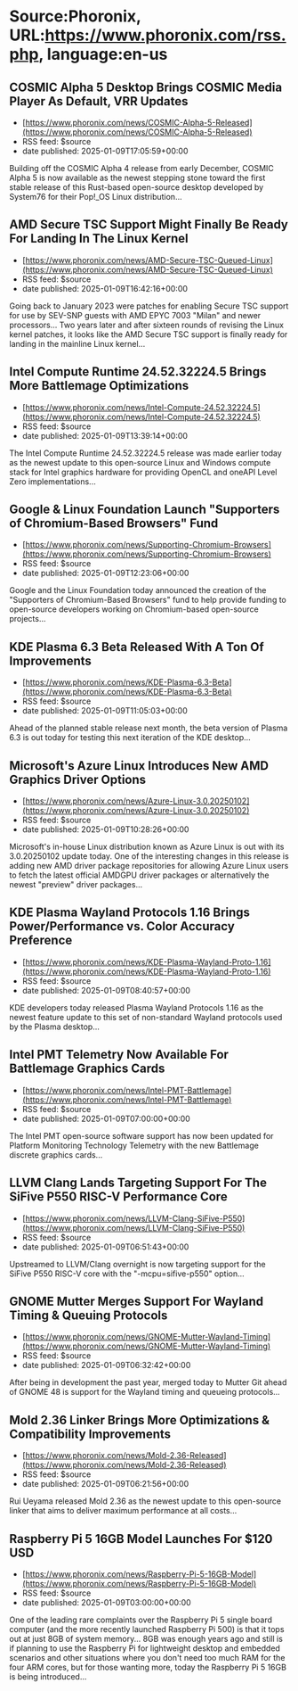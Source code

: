# Source:Phoronix, URL:https://www.phoronix.com/rss.php, language:en-us

## COSMIC Alpha 5 Desktop Brings COSMIC Media Player As Default, VRR Updates
 - [https://www.phoronix.com/news/COSMIC-Alpha-5-Released](https://www.phoronix.com/news/COSMIC-Alpha-5-Released)
 - RSS feed: $source
 - date published: 2025-01-09T17:05:59+00:00

Building off the COSMIC Alpha 4 release from early December, COSMIC Alpha 5 is now available as the newest stepping stone toward the first stable release of this Rust-based open-source desktop developed by System76 for their Pop!_OS Linux distribution...

## AMD Secure TSC Support Might Finally Be Ready For Landing In The Linux Kernel
 - [https://www.phoronix.com/news/AMD-Secure-TSC-Queued-Linux](https://www.phoronix.com/news/AMD-Secure-TSC-Queued-Linux)
 - RSS feed: $source
 - date published: 2025-01-09T16:42:16+00:00

Going back to January 2023 were patches for enabling Secure TSC support for use by SEV-SNP guests with AMD EPYC 7003 "Milan" and newer processors... Two years later and after sixteen rounds of revising the Linux kernel patches, it looks like the AMD Secure TSC support is finally ready for landing in the mainline Linux kernel...

## Intel Compute Runtime 24.52.32224.5 Brings More Battlemage Optimizations
 - [https://www.phoronix.com/news/Intel-Compute-24.52.32224.5](https://www.phoronix.com/news/Intel-Compute-24.52.32224.5)
 - RSS feed: $source
 - date published: 2025-01-09T13:39:14+00:00

The Intel Compute Runtime 24.52.32224.5 release was made earlier today as the newest update to this open-source Linux and Windows compute stack for Intel graphics hardware for providing OpenCL and oneAPI Level Zero implementations...

## Google & Linux Foundation Launch "Supporters of Chromium-Based Browsers" Fund
 - [https://www.phoronix.com/news/Supporting-Chromium-Browsers](https://www.phoronix.com/news/Supporting-Chromium-Browsers)
 - RSS feed: $source
 - date published: 2025-01-09T12:23:06+00:00

Google and the Linux Foundation today announced the creation of the "Supporters of Chromium-Based Browsers" fund to help provide funding to open-source developers working on Chromium-based open-source projects...

## KDE Plasma 6.3 Beta Released With A Ton Of Improvements
 - [https://www.phoronix.com/news/KDE-Plasma-6.3-Beta](https://www.phoronix.com/news/KDE-Plasma-6.3-Beta)
 - RSS feed: $source
 - date published: 2025-01-09T11:05:03+00:00

Ahead of the planned stable release next month, the beta version of Plasma 6.3 is out today for testing this next iteration of the KDE desktop...

## Microsoft's Azure Linux Introduces New AMD Graphics Driver Options
 - [https://www.phoronix.com/news/Azure-Linux-3.0.20250102](https://www.phoronix.com/news/Azure-Linux-3.0.20250102)
 - RSS feed: $source
 - date published: 2025-01-09T10:28:26+00:00

Microsoft's in-house Linux distribution known as Azure Linux is out with its 3.0.20250102 update today. One of the interesting changes in this release is adding new AMD driver package repositories for allowing Azure Linux users to fetch the latest official AMDGPU driver packages or alternatively the newest "preview" driver packages...

## KDE Plasma Wayland Protocols 1.16 Brings Power/Performance vs. Color Accuracy Preference
 - [https://www.phoronix.com/news/KDE-Plasma-Wayland-Proto-1.16](https://www.phoronix.com/news/KDE-Plasma-Wayland-Proto-1.16)
 - RSS feed: $source
 - date published: 2025-01-09T08:40:57+00:00

KDE developers today released Plasma Wayland Protocols 1.16 as the newest feature update to this set of non-standard Wayland protocols used by the Plasma desktop...

## Intel PMT Telemetry Now Available For Battlemage Graphics Cards
 - [https://www.phoronix.com/news/Intel-PMT-Battlemage](https://www.phoronix.com/news/Intel-PMT-Battlemage)
 - RSS feed: $source
 - date published: 2025-01-09T07:00:00+00:00

The Intel PMT open-source software support has now been updated for Platform Monitoring Technology Telemetry with the new Battlemage discrete graphics cards...

## LLVM Clang Lands Targeting Support For The SiFive P550 RISC-V Performance Core
 - [https://www.phoronix.com/news/LLVM-Clang-SiFive-P550](https://www.phoronix.com/news/LLVM-Clang-SiFive-P550)
 - RSS feed: $source
 - date published: 2025-01-09T06:51:43+00:00

Upstreamed to LLVM/Clang overnight is now targeting support for the SiFive P550 RISC-V core with the "-mcpu=sifive-p550" option...

## GNOME Mutter Merges Support For Wayland Timing & Queuing Protocols
 - [https://www.phoronix.com/news/GNOME-Mutter-Wayland-Timing](https://www.phoronix.com/news/GNOME-Mutter-Wayland-Timing)
 - RSS feed: $source
 - date published: 2025-01-09T06:32:42+00:00

After being in development the past year, merged today to Mutter Git ahead of GNOME 48 is support for the Wayland timing and queueing protocols...

## Mold 2.36 Linker Brings More Optimizations & Compatibility Improvements
 - [https://www.phoronix.com/news/Mold-2.36-Released](https://www.phoronix.com/news/Mold-2.36-Released)
 - RSS feed: $source
 - date published: 2025-01-09T06:21:56+00:00

Rui Ueyama released Mold 2.36 as the newest update to this open-source linker that aims to deliver maximum performance at all costs...

## Raspberry Pi 5 16GB Model Launches For $120 USD
 - [https://www.phoronix.com/news/Raspberry-Pi-5-16GB-Model](https://www.phoronix.com/news/Raspberry-Pi-5-16GB-Model)
 - RSS feed: $source
 - date published: 2025-01-09T03:00:00+00:00

One of the leading rare complaints over the Raspberry Pi 5 single board computer (and the more recently launched Raspberry Pi 500) is that it tops out at just 8GB of system memory... 8GB was enough years ago and still is if planning to use the Raspberry Pi for lightweight desktop and embedded scenarios and other situations where you don't need too much RAM for the four ARM cores, but for those wanting more, today the Raspberry Pi 5 16GB is being introduced...

